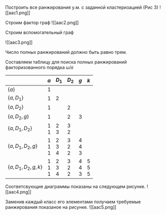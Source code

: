 Построить все ранжирования у.м. с заданной кластеризацией (Рис 3)
![[aac1.png]]

Строим фактор граф
![[aac2.png]]

Строим вспомогательный граф

![[aac3.png]]

Число полных ранжирований должно быть равно трем.

Составляем таблицу для поиска полных ранжирований факторизованного порядка $\omega /\varepsilon$

|                                    | $a$         | $D_1$       | $D_2$       | $g$         | $k$         |
| ---------------------------------- | ----------- | ----------- | ----------- | ----------- | ----------- |
| $\left\{ a \right\}$               | 1           |             |             |             |             |
| $\left\{ a,D_1\right\}$            | 1           | 2           |             |             |             |
| $\left\{ a,D_2\right\}$            | 1           |             | 2           |             |             |
| $\left\{ a,D_2, g\right\}$         | 1           |             | 2           | 3           |             |
| $\left\{ a,D_1, D_2\right\}$       | 1<br>1      | 2<br>3      | 3<br>2      |             |             |
| $\left\{ a,D_1, D_2, g\right\}$    | 1<br>1<br>1 | 2<br>3<br>4 | 3<br>2<br>2 | 4<br>4<br>3 |             |
| $\left\{ a,D_1, D_2, g, k\right\}$ | 1<br>1<br>1 | 2<br>3<br>4 | 3<br>2<br>2 | 4<br>4<br>3 | 5<br>5<br>5 |

Соответсвующие диаграммы показаны на следующем рисунке.
![[aac4.png]]

Заменив каждый класс его элементами получаем требуемые ранжирования показаное на рисунке.
![[aac5.png]]